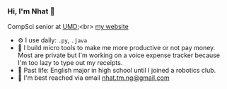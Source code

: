 ### Hi, I'm Nhat 👋

CompSci senior at [UMD]([https://medicare.pt?ref=github-caneco](https://www.cs.umd.edu/));<br> [my website](https://nhat82.github.io/)

- ⚙️ I use daily: `.py`, `.java`
- 🔨 I build micro tools to make me more productive or not pay money. Most are private but I'm working on a voice expense tracker because I'm too lazy to type out my receipts.
- 💖 Past life: English major in high school until I joined a robotics club. 
- 💬 I'm best reached via email [nhat.tm.ng@gmail.com](mailto:nhat.tm.ng@gmail.com)
